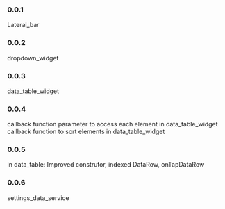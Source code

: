 ### 0.0.1
Lateral_bar

### 0.0.2
dropdown_widget


### 0.0.3
data_table_widget

### 0.0.4
callback function parameter to access each element in data_table_widget
callback function to sort elements in data_table_widget

### 0.0.5
in data_table:
Improved construtor, indexed DataRow, onTapDataRow

### 0.0.6
settings_data_service

